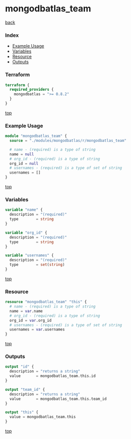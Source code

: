 # mongodbatlas_team

[back](../mongodbatlas.md)

### Index

- [Example Usage](#example-usage)
- [Variables](#variables)
- [Resource](#resource)
- [Outputs](#outputs)

### Terraform

```terraform
terraform {
  required_providers {
    mongodbatlas = ">= 0.8.2"
  }
}
```

[top](#index)

### Example Usage

```terraform
module "mongodbatlas_team" {
  source = "./modules/mongodbatlas/r/mongodbatlas_team"

  # name - (required) is a type of string
  name = null
  # org_id - (required) is a type of string
  org_id = null
  # usernames - (required) is a type of set of string
  usernames = []
}
```

[top](#index)

### Variables

```terraform
variable "name" {
  description = "(required)"
  type        = string
}

variable "org_id" {
  description = "(required)"
  type        = string
}

variable "usernames" {
  description = "(required)"
  type        = set(string)
}
```

[top](#index)

### Resource

```terraform
resource "mongodbatlas_team" "this" {
  # name - (required) is a type of string
  name = var.name
  # org_id - (required) is a type of string
  org_id = var.org_id
  # usernames - (required) is a type of set of string
  usernames = var.usernames
}
```

[top](#index)

### Outputs

```terraform
output "id" {
  description = "returns a string"
  value       = mongodbatlas_team.this.id
}

output "team_id" {
  description = "returns a string"
  value       = mongodbatlas_team.this.team_id
}

output "this" {
  value = mongodbatlas_team.this
}
```

[top](#index)